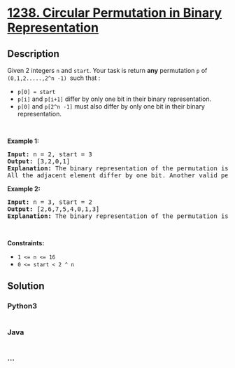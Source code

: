 # [1238. Circular Permutation in Binary Representation](https://leetcode.com/problems/circular-permutation-in-binary-representation)

## Description
<p>Given 2 integers <code>n</code> and <code>start</code>. Your task is return <strong>any</strong> permutation <code>p</code>&nbsp;of <code>(0,1,2.....,2^n -1) </code>such that :</p>

<ul>
	<li><code>p[0] = start</code></li>
	<li><code>p[i]</code> and <code>p[i+1]</code>&nbsp;differ by only one bit in their binary representation.</li>
	<li><code>p[0]</code> and <code>p[2^n -1]</code>&nbsp;must also differ by only one bit in their binary representation.</li>
</ul>

<p>&nbsp;</p>
<p><strong>Example 1:</strong></p>

<pre>
<strong>Input:</strong> n = 2, start = 3
<strong>Output:</strong> [3,2,0,1]
<strong>Explanation:</strong> The binary representation of the permutation is (11,10,00,01). 
All the adjacent element differ by one bit. Another valid permutation is [3,1,0,2]
</pre>

<p><strong>Example 2:</strong></p>

<pre>
<strong>Input:</strong> n = 3, start = 2
<strong>Output:</strong> [2,6,7,5,4,0,1,3]
<strong>Explanation:</strong> The binary representation of the permutation is (010,110,111,101,100,000,001,011).
</pre>

<p>&nbsp;</p>
<p><strong>Constraints:</strong></p>

<ul>
	<li><code>1 &lt;= n &lt;= 16</code></li>
	<li><code>0 &lt;= start&nbsp;&lt;&nbsp;2 ^ n</code></li>
</ul>



## Solution
<!-- Type common method here -->


### Python3
<!-- Type special method here -->

```python

```

### Java
<!-- Type special method here -->

```java

```

### ...
```

```

